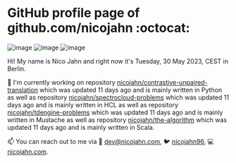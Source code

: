 # GitHub profile page of <!-- github -->github.com/nicojahn<!-- github --> :octocat:

![image](https://img.shields.io/badge/in%20progress%20since-aug.%201996-blue?style=flat) ![image](https://img.shields.io/badge/runs%20on-caffeine-brown?style=flat&logo=buy-me-a-coffee&logoColor=brown) ![image](https://img.shields.io/badge/homepage-blank-white?style=flat&?link=https://nicojahn.com&link=https://nicojahn.com)

Hi! My name is <!-- name -->Nico Jahn<!-- name --> and right now it's <!-- date -->Tuesday, 30 May 2023, CEST<!-- date --> in <!-- city -->Berlin<!-- city -->.

🔭 I'm currently working on <!-- projects -->repository [nicojahn/contrastive-unpaired-translation](https://github.com/nicojahn/contrastive-unpaired-translation) which was updated 11 days ago and is mainly written in Python as well as repository [nicojahn/spectrocloud-problems](https://github.com/nicojahn/spectrocloud-problems) which was updated 11 days ago and is mainly written in HCL as well as repository [nicojahn/tdengine-problems](https://github.com/nicojahn/tdengine-problems) which was updated 11 days ago and is mainly written in Mustache as well as repository [nicojahn/the-algorithm](https://github.com/nicojahn/the-algorithm) which was updated 11 days ago and is mainly written in Scala<!-- projects -->.

📫 You can reach out to me via <!-- contact -->:email: dev@nicojahn.com, :bird: [nicojahn96](https://twitter.com/nicojahn96), :computer: [nicojahn.com](https://nicojahn.com)<!-- contact -->.
